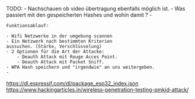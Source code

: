 TODO:
    - Nachschauen ob video übertragung ebenfalls  möglich ist. 
    - Was passiert mit den gespeicherten Hashes und wohin damit ?
    - 


    Funktionsablauf:

    - Wifi Netzwerke in der umgebung scannen
    - Ein Netzwerk nach bestimmten Kriterien 
    aussuchen. (Stärke, Verschlüsselung)
    - 2 Optionen für die Art der Attacke:
        - Deauth Attack mit Rouge Acces Point.
        - Deauth Attack mit Packet Sniff.
    - WPA Hash speichern und "irgendwie" an uns weitergeben.
    - 
https://dl.espressif.com/dl/package_esp32_index.json
https://www.hackingarticles.in/wireless-penetration-testing-pmkid-attack/